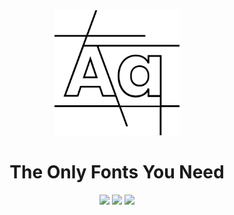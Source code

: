 <div align="center">

<img src="public/fontLogo.svg" width="200px">

# The Only Fonts You Need

![](https://img.shields.io/github/last-commit/arthurfincham/font-app)
![](https://img.shields.io/github/languages/count/arthurfincham/font-app)
![](https://img.shields.io/github/languages/code-size/arthurfincham/font-app)

</div>
